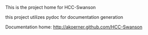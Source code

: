 This is the project home for HCC-Swanson

this project utilizes pydoc for documentation generation

Documentation home: http://akoerner.github.com/HCC-Swanson
